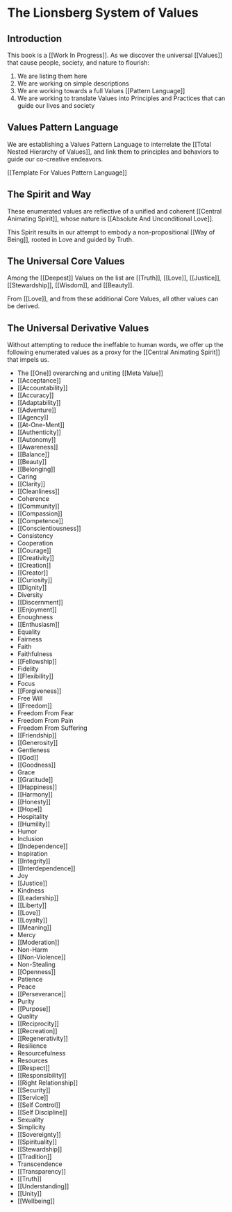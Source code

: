 # The Lionsberg System of Values

## Introduction 

This book is a [[Work In Progress]]. As we discover the universal [[Values]] that cause people, society, and nature to flourish: 

1. We are listing them here 
2. We are working on simple descriptions 
3. We are working towards a full Values [[Pattern Language]] 
4. We are working to translate Values into Principles and Practices that can guide our lives and society  

## Values Pattern Language

We are establishing a Values Pattern Language to interrelate the [[Total Nested Hierarchy of Values]], and link them to principles and behaviors to guide our co-creative endeavors. 

[[Template For Values Pattern Language]]  

## The Spirit and Way 

These enumerated values are reflective of a unified and coherent [[Central Animating Spirit]], whose nature is [[Absolute And Unconditional Love]]. 

This Spirit results in our attempt to embody a non-propositional [[Way of Being]], rooted in Love and guided by Truth.  

## The Universal Core Values 

Among the [[Deepest]] Values on the list are [[Truth]], [[Love]], [[Justice]], [[Stewardship]], [[Wisdom]], and [[Beauty]]. 

From [[Love]], and from these additional Core Values, all other values can be derived. 

## The Universal Derivative Values 

Without attempting to reduce the ineffable to human words, we offer up the following enumerated values as a proxy for the [[Central Animating Spirit]] that impels us. 

- The [[One]] overarching and uniting [[Meta Value]] 
- [[Acceptance]]  
- [[Accountability]] 
- [[Accuracy]]    
- [[Adaptability]]  
- [[Adventure]]  
- [[Agency]]  
- [[At-One-Ment]]  
- [[Authenticity]]  
- [[Autonomy]]  
- [[Awareness]]  
- [[Balance]]  
- [[Beauty]]  
- [[Belonging]]  
- Caring  
- [[Clarity]]  
- [[Cleanliness]]  
- Coherence  
- [[Community]]  
- [[Compassion]]  
- [[Competence]]  
- [[Conscientiousness]] 
- Consistency  
- Cooperation  
- [[Courage]]  
- [[Creativity]]  
- [[Creation]]  
- [[Creator]]  
- [[Curiosity]]  
- [[Dignity]]  
- Diversity  
- [[Discernment]]  
- [[Enjoyment]]  
- Enoughness  
- [[Enthusiasm]]  
- Equality  
- Fairness 
- Faith
- Faithfulness  
- [[Fellowship]]  
- Fidelity  
- [[Flexibility]]  
- Focus  
- [[Forgiveness]]  
- Free Will  
- [[Freedom]]  
- Freedom From Fear  
- Freedom From Pain  
- Freedom From Suffering  
- [[Friendship]]  
- [[Generosity]]  
- Gentleness  
- [[God]]  
- [[Goodness]]  
- Grace  
- [[Gratitude]]  
- [[Happiness]]  
- [[Harmony]]  
- [[Honesty]]  
- [[Hope]]  
- Hospitality  
- [[Humility]]  
- Humor   
- Inclusion 
- [[Independence]]  
- Inspiration  
- [[Integrity]] 
- [[Interdependence]]  
- Joy  
- [[Justice]] 
- Kindness  
- [[Leadership]]  
- [[Liberty]]  
- [[Love]]
- [[Loyalty]]  
- [[Meaning]]  
- Mercy  
- [[Moderation]]  
- Non-Harm  
- [[Non-Violence]]  
- Non-Stealing  
- [[Openness]]  
- Patience  
- Peace  
- [[Perseverance]]  
- Purity  
- [[Purpose]]  
- Quality  
- [[Reciprocity]]  
- [[Recreation]]  
- [[Regenerativity]]  
- Resilience 
- Resourcefulness  
- Resources  
- [[Respect]]  
- [[Responsibility]]  
- [[Right Relationship]]  
- [[Security]]  
- [[Service]]  
- [[Self Control]]  
- [[Self Discipline]]  
- Sexuality  
- Simplicity  
- [[Sovereignty]] 
- [[Spirituality]]  
- [[Stewardship]]  
- [[Tradition]]  
- Transcendence  
- [[Transparency]]  
- [[Truth]] 
- [[Understanding]]  
- [[Unity]] 
- [[Wellbeing]]  


